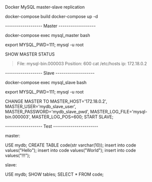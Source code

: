 Docker MySQL master-slave replication 

docker-compose build
docker-compose up -d

------------------- Master -------------------

docker-compose exec mysql_master bash

export MYSQL_PWD=111; mysql -u root

SHOW MASTER STATUS
> File: mysql-bin.000003
> Position: 600
cat /etc/hosts
> ip: 172.18.0.2

------------------- Slave --------------------

docker-compose exec mysql_slave bash

export MYSQL_PWD=111; mysql -u root

CHANGE MASTER TO MASTER_HOST='172.18.0.2', MASTER_USER='mydb_slave_user', MASTER_PASSWORD='mydb_slave_pwd', MASTER_LOG_FILE='mysql-bin.000003', MASTER_LOG_POS=600; 
START SLAVE;

------------------- Test -----------------------

master:

USE mydb;
CREATE TABLE code(str varchar(10));
insert into code values("Hello");
insert into code values("World");
insert into code values("!!!");

slave:

USE mydb;
SHOW tables;
SELECT * FROM code;
